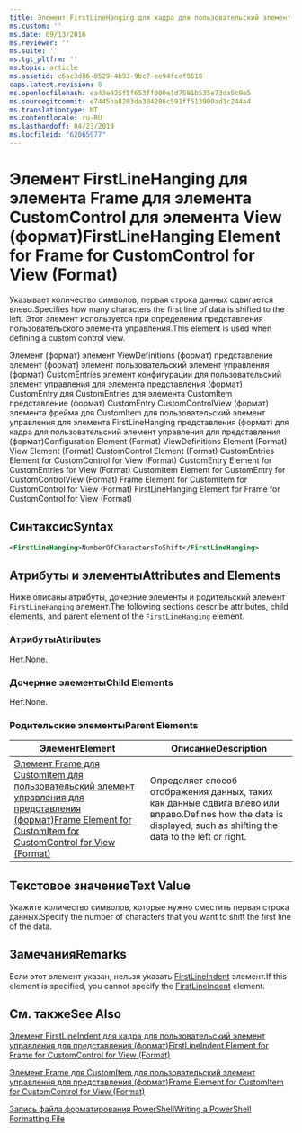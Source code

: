 ```yaml
---
title: Элемент FirstLineHanging для кадра для пользовательский элемент управления для представления (формат) | Документация Майкрософт
ms.custom: ''
ms.date: 09/13/2016
ms.reviewer: ''
ms.suite: ''
ms.tgt_pltfrm: ''
ms.topic: article
ms.assetid: c6ac3d86-0529-4b93-9bc7-ee94fcef9618
caps.latest.revision: 8
ms.openlocfilehash: ea43e025f5f653ff000e1d7591b535e73da5c9e5
ms.sourcegitcommit: e7445ba8203da304286c591ff513900ad1c244a4
ms.translationtype: MT
ms.contentlocale: ru-RU
ms.lasthandoff: 04/23/2019
ms.locfileid: "62065977"
---
```

# <a name="firstlinehanging-element-for-frame-for-customcontrol-for-view-format"></a><span data-ttu-id="701ab-102">Элемент FirstLineHanging для элемента Frame для элемента CustomControl для элемента View (формат)</span><span class="sxs-lookup"><span data-stu-id="701ab-102">FirstLineHanging Element for Frame for CustomControl for View (Format)</span></span>

<span data-ttu-id="701ab-103">Указывает количество символов, первая строка данных сдвигается влево.</span><span class="sxs-lookup"><span data-stu-id="701ab-103">Specifies how many characters the first line of data is shifted to the left.</span></span> <span data-ttu-id="701ab-104">Этот элемент используется при определении представления пользовательского элемента управления.</span><span class="sxs-lookup"><span data-stu-id="701ab-104">This element is used when defining a custom control view.</span></span>

<span data-ttu-id="701ab-105">Элемент (формат) элемент ViewDefinitions (формат) представление элемент (формат) элемент пользовательский элемент управления (формат) CustomEntries элемент конфигурации для пользовательский элемент управления для элемента представления (формат) CustomEntry для CustomEntries для элемента CustomItem представление (формат) CustomEntry CustomControlView (формат) элемента фрейма для CustomItem для пользовательский элемент управления для элемента FirstLineHanging представления (формат) для кадра для пользовательский элемент управления для представления (формат)</span><span class="sxs-lookup"><span data-stu-id="701ab-105">Configuration Element (Format) ViewDefinitions Element (Format) View Element (Format) CustomControl Element (Format) CustomEntries Element for CustomControl for View (Format) CustomEntry Element for CustomEntries for View (Format) CustomItem Element for CustomEntry for CustomControlView (Format) Frame Element for CustomItem for CustomControl for View (Format) FirstLineHanging Element for Frame for CustomControl for View (Format)</span></span>

## <a name="syntax"></a><span data-ttu-id="701ab-106">Синтаксис</span><span class="sxs-lookup"><span data-stu-id="701ab-106">Syntax</span></span>

```xml
<FirstLineHanging>NumberOfCharactersToShift</FirstLineHanging>
```

## <a name="attributes-and-elements"></a><span data-ttu-id="701ab-107">Атрибуты и элементы</span><span class="sxs-lookup"><span data-stu-id="701ab-107">Attributes and Elements</span></span>

<span data-ttu-id="701ab-108">Ниже описаны атрибуты, дочерние элементы и родительский элемент `FirstLineHanging` элемент.</span><span class="sxs-lookup"><span data-stu-id="701ab-108">The following sections describe attributes, child elements, and parent element of the `FirstLineHanging` element.</span></span>

### <a name="attributes"></a><span data-ttu-id="701ab-109">Атрибуты</span><span class="sxs-lookup"><span data-stu-id="701ab-109">Attributes</span></span>

<span data-ttu-id="701ab-110">Нет.</span><span class="sxs-lookup"><span data-stu-id="701ab-110">None.</span></span>

### <a name="child-elements"></a><span data-ttu-id="701ab-111">Дочерние элементы</span><span class="sxs-lookup"><span data-stu-id="701ab-111">Child Elements</span></span>

<span data-ttu-id="701ab-112">Нет.</span><span class="sxs-lookup"><span data-stu-id="701ab-112">None.</span></span>

### <a name="parent-elements"></a><span data-ttu-id="701ab-113">Родительские элементы</span><span class="sxs-lookup"><span data-stu-id="701ab-113">Parent Elements</span></span>

|<span data-ttu-id="701ab-114">Элемент</span><span class="sxs-lookup"><span data-stu-id="701ab-114">Element</span></span>|<span data-ttu-id="701ab-115">Описание</span><span class="sxs-lookup"><span data-stu-id="701ab-115">Description</span></span>|
|-------------|-----------------|
|[<span data-ttu-id="701ab-116">Элемент Frame для CustomItem для пользовательский элемент управления для представления (формат)</span><span class="sxs-lookup"><span data-stu-id="701ab-116">Frame Element for CustomItem for CustomControl for View (Format)</span></span>](./frame-element-for-customitem-for-customcontrol-for-view-format.md)|<span data-ttu-id="701ab-117">Определяет способ отображения данных, таких как данные сдвига влево или вправо.</span><span class="sxs-lookup"><span data-stu-id="701ab-117">Defines how the data is displayed, such as shifting the data to the left or right.</span></span>|

## <a name="text-value"></a><span data-ttu-id="701ab-118">Текстовое значение</span><span class="sxs-lookup"><span data-stu-id="701ab-118">Text Value</span></span>

<span data-ttu-id="701ab-119">Укажите количество символов, которые нужно сместить первая строка данных.</span><span class="sxs-lookup"><span data-stu-id="701ab-119">Specify the number of characters that you want to shift the first line of the data.</span></span>

## <a name="remarks"></a><span data-ttu-id="701ab-120">Замечания</span><span class="sxs-lookup"><span data-stu-id="701ab-120">Remarks</span></span>

<span data-ttu-id="701ab-121">Если этот элемент указан, нельзя указать [FirstLineIndent](./firstlineindent-element-for-frame-for-customcontrol-for-view-format.md) элемент.</span><span class="sxs-lookup"><span data-stu-id="701ab-121">If this element is specified, you cannot specify the [FirstLineIndent](./firstlineindent-element-for-frame-for-customcontrol-for-view-format.md) element.</span></span>

## <a name="see-also"></a><span data-ttu-id="701ab-122">См. также</span><span class="sxs-lookup"><span data-stu-id="701ab-122">See Also</span></span>

[<span data-ttu-id="701ab-123">Элемент FirstLineIndent для кадра для пользовательский элемент управления для представления (формат)</span><span class="sxs-lookup"><span data-stu-id="701ab-123">FirstLineIndent Element for Frame for CustomControl for View (Format)</span></span>](./firstlineindent-element-for-frame-for-customcontrol-for-view-format.md)

[<span data-ttu-id="701ab-124">Элемент Frame для CustomItem для пользовательский элемент управления для представления (формат)</span><span class="sxs-lookup"><span data-stu-id="701ab-124">Frame Element for CustomItem for CustomControl for View (Format)</span></span>](./frame-element-for-customitem-for-customcontrol-for-view-format.md)

[<span data-ttu-id="701ab-125">Запись файла форматирования PowerShell</span><span class="sxs-lookup"><span data-stu-id="701ab-125">Writing a PowerShell Formatting File</span></span>](./writing-a-powershell-formatting-file.md)
